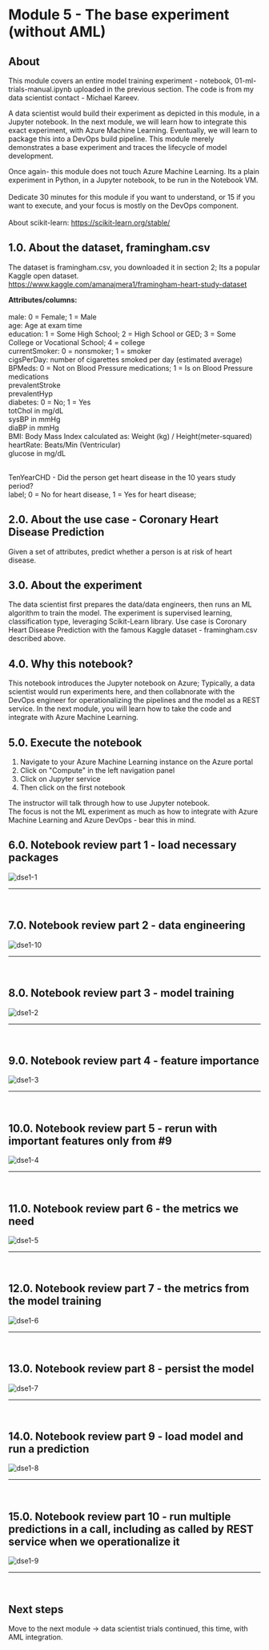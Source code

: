 # Module 5 - The base experiment (without AML)

## About
This module covers an entire model training experiment - notebook, 01-ml-trials-manual.ipynb uploaded in the previous section.  The code is from my data scientist contact - Michael Kareev.<br>

A data scientist would build their experiment as depicted in this module, in a Jupyter notebook.  In the next module, we will learn how to integrate this exact experiment, with Azure Machine Learning.  Eventually, we will learn to package this into a DevOps build pipeline.  This module merely demonstrates a base experiment and traces the lifecycle of model development.<br>

Once again- this module does not touch Azure Machine Learning.  Its a plain experiment in Python, in a Jupyter notebook, to be run in the Notebook VM.
<br><br>Dedicate 30 minutes for this module if you want to understand, or 15 if you want to execute, and your focus is mostly on the DevOps component.
<br><br>About scikit-learn: https://scikit-learn.org/stable/

## 1.0. About the dataset, framingham.csv
The dataset is framingham.csv, you downloaded it in section 2;  Its a popular Kaggle open dataset.<br>
https://www.kaggle.com/amanajmera1/framingham-heart-study-dataset

**Attributes/columns:** <br><br>
male: 0 = Female; 1 = Male<br>
age: Age at exam time<br>
education: 1 = Some High School; 2 = High School or GED; 3 = Some College or Vocational School; 4 = college<br>
currentSmoker: 0 = nonsmoker; 1 = smoker<br>
cigsPerDay: number of cigarettes smoked per day (estimated average)<br>
BPMeds: 0 = Not on Blood Pressure medications; 1 = Is on Blood Pressure medications<br>
prevalentStroke<br>
prevalentHyp<br>
diabetes: 0 = No; 1 = Yes<br>
totChol in mg/dL<br>
sysBP in mmHg<br>
diaBP in mmHg<br>
BMI: Body Mass Index calculated as: Weight (kg) / Height(meter-squared)<br>
heartRate: Beats/Min (Ventricular)<br>
glucose in mg/dL<br><br>

TenYearCHD - Did the person get heart disease in the 10 years study period? <br>
label; 0 = No for heart disease, 1 = Yes for heart disease;<br>

## 2.0. About the use case - Coronary Heart Disease Prediction
Given a set of attributes, predict whether a person is at risk of heart disease.

## 3.0. About the experiment
The data scientist first prepares the data/data engineers, then runs an ML algorithm to train the model.
The experiment is supervised learning, classification type, leveraging Scikit-Learn library.  Use case is Coronary Heart Disease Prediction with the famous Kaggle dataset - framingham.csv described above.

## 4.0. Why this notebook?
This notebook introduces the Jupyter notebook on Azure; Typically, a data scientist would run experiments here, and then collabnorate with the DevOps engineer for operationalizing the pipelines and the model as a REST service.  In the next module, you will learn how to take the code and integrate with Azure Machine Learning.<br>

## 5.0. Execute the notebook
1. Navigate to your Azure Machine Learning instance on the Azure portal
2. Click on "Compute" in the left navigation panel
3. Click on Jupyter service
4. Then click on the first notebook

The instructor will talk through how to use Jupyter notebook.<br>
The focus is not the ML experiment as much as how to integrate with Azure Machine Learning and Azure DevOps - bear this in mind.<br>

## 6.0. Notebook review part 1 - load necessary packages

![dse1-1](../images/0001-run-experiment-01.png)
<br>
<hr>
<br>

## 7.0. Notebook review part 2 - data engineering

![dse1-10](../images/0001-run-experiment-10.png)
<br>
<hr>
<br>

## 8.0. Notebook review part 3 - model training

![dse1-2](../images/0001-run-experiment-02.png)
<br>
<hr>
<br>

## 9.0. Notebook review part 4 - feature importance

![dse1-3](../images/0001-run-experiment-03.png)
<br>
<hr>
<br>


## 10.0. Notebook review part 5 - rerun with important features only from #9
![dse1-4](../images/0001-run-experiment-04.png)
<br>
<hr>
<br>

## 11.0. Notebook review part 6 - the metrics we need
![dse1-5](../images/0001-run-experiment-05.png)
<br>
<hr>
<br>

## 12.0. Notebook review part 7 - the metrics from the model training
![dse1-6](../images/0001-run-experiment-06.png)
<br>
<hr>
<br>

## 13.0. Notebook review part 8 - persist the model
![dse1-7](../images/0001-run-experiment-07.png)
<br>
<hr>
<br>

## 14.0. Notebook review part 9 - load model and run a prediction
![dse1-8](../images/0001-run-experiment-08.png)
<br>
<hr>
<br>


## 15.0. Notebook review part 10 - run multiple predictions in a call, including as called by REST service when we operationalize it
![dse1-9](../images/0001-run-experiment-09.png)
<br>
<hr>
<br>

## Next steps
Move to the next module -> data scientist trials continued, this time, with AML integration.





